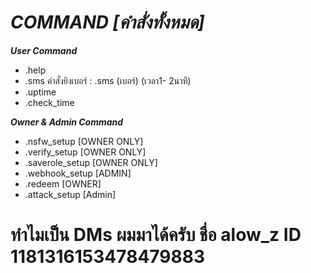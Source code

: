 # **_COMMAND [คำสั่งทั้งหมด]_**


**_User Command_** 
- .help 
- .sms คำสั่งยิงเบอร์ : .sms (เบอร์) (เวลา1- 2นาที) 
- .uptime 
- .check_time 

**_Owner & Admin Command_** 
- .nsfw_setup [OWNER ONLY] 
- .verify_setup [OWNER ONLY] 
- .saverole_setup [OWNER ONLY] 
- .webhook_setup [ADMIN] 
- .redeem [OWNER] 
- .attack_setup [Admin]


# ทำไมเป็น DMs ผมมาได้ครับ ชื่อ alow_z ID 1181316153478479883
